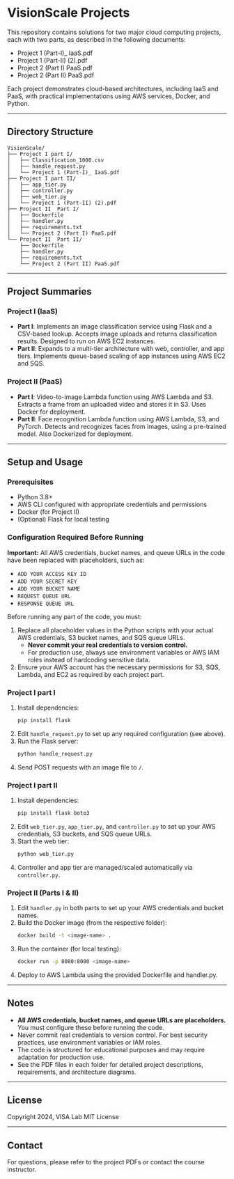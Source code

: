 # VisionScale Projects

This repository contains solutions for two major cloud computing projects, each with two parts, as described in the following documents:

- Project 1 (Part-I)_ IaaS.pdf
- Project 1 (Part-II) (2).pdf
- Project 2 (Part I) PaaS.pdf
- Project 2 (Part II) PaaS.pdf

Each project demonstrates cloud-based architectures, including IaaS and PaaS, with practical implementations using AWS services, Docker, and Python.

---

## Directory Structure

```
VisionScale/
├── Project I part I/
│   ├── Classification_1000.csv
│   ├── handle_request.py
│   └── Project 1 (Part-I)_ IaaS.pdf
├── Project I part II/
│   ├── app_tier.py
│   ├── controller.py
│   ├── web_tier.py
│   └── Project 1 (Part-II) (2).pdf
├── Project II  Part I/
│   ├── Dockerfile
│   ├── handler.py
│   ├── requirements.txt
│   └── Project 2 (Part I) PaaS.pdf
└── Project II  Part II/
    ├── Dockerfile
    ├── handler.py
    ├── requirements.txt
    └── Project 2 (Part II) PaaS.pdf
```

---

## Project Summaries

### Project I (IaaS)
- **Part I**: Implements an image classification service using Flask and a CSV-based lookup. Accepts image uploads and returns classification results. Designed to run on AWS EC2 instances.
- **Part II**: Expands to a multi-tier architecture with web, controller, and app tiers. Implements queue-based scaling of app instances using AWS EC2 and SQS.

### Project II (PaaS)
- **Part I**: Video-to-image Lambda function using AWS Lambda and S3. Extracts a frame from an uploaded video and stores it in S3. Uses Docker for deployment.
- **Part II**: Face recognition Lambda function using AWS Lambda, S3, and PyTorch. Detects and recognizes faces from images, using a pre-trained model. Also Dockerized for deployment.

---

## Setup and Usage

### Prerequisites
- Python 3.8+
- AWS CLI configured with appropriate credentials and permissions
- Docker (for Project II)
- (Optional) Flask for local testing

### Configuration Required Before Running
**Important:** All AWS credentials, bucket names, and queue URLs in the code have been replaced with placeholders, such as:
- `ADD YOUR ACCESS KEY ID`
- `ADD YOUR SECRET KEY`
- `ADD YOUR BUCKET NAME`
- `REQUEST QUEUE URL`
- `RESPONSE QUEUE URL`

Before running any part of the code, you must:
1. Replace all placeholder values in the Python scripts with your actual AWS credentials, S3 bucket names, and SQS queue URLs.
   - **Never commit your real credentials to version control.**
   - For production use, always use environment variables or AWS IAM roles instead of hardcoding sensitive data.
2. Ensure your AWS account has the necessary permissions for S3, SQS, Lambda, and EC2 as required by each project part.

### Project I part I
1. Install dependencies:
   ```bash
   pip install flask
   ```
2. Edit `handle_request.py` to set up any required configuration (see above).
3. Run the Flask server:
   ```bash
   python handle_request.py
   ```
4. Send POST requests with an image file to `/`.

### Project I part II
1. Install dependencies:
   ```bash
   pip install flask boto3
   ```
2. Edit `web_tier.py`, `app_tier.py`, and `controller.py` to set up your AWS credentials, S3 buckets, and SQS queue URLs.
3. Start the web tier:
   ```bash
   python web_tier.py
   ```
4. Controller and app tier are managed/scaled automatically via `controller.py`.

### Project II (Parts I & II)
1. Edit `handler.py` in both parts to set up your AWS credentials and bucket names.
2. Build the Docker image (from the respective folder):
   ```bash
   docker build -t <image-name> .
   ```
3. Run the container (for local testing):
   ```bash
   docker run -p 8080:8080 <image-name>
   ```
4. Deploy to AWS Lambda using the provided Dockerfile and handler.py.

---

## Notes
- **All AWS credentials, bucket names, and queue URLs are placeholders.** You must configure these before running the code.
- Never commit real credentials to version control. For best security practices, use environment variables or IAM roles.
- The code is structured for educational purposes and may require adaptation for production use.
- See the PDF files in each folder for detailed project descriptions, requirements, and architecture diagrams.

---

## License
Copyright 2024, VISA Lab
MIT License

---

## Contact
For questions, please refer to the project PDFs or contact the course instructor.
